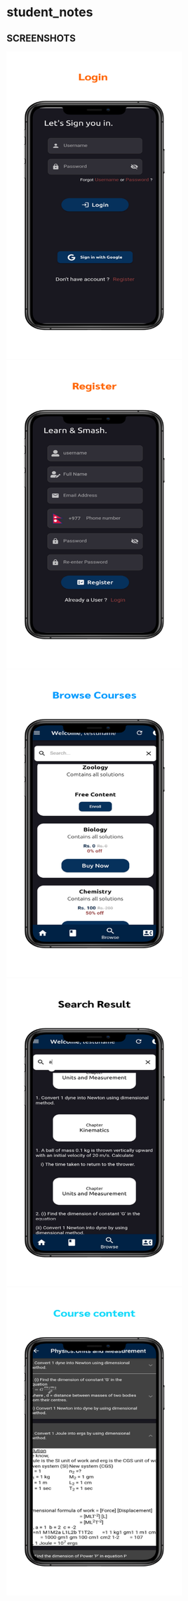 # student_notes

## SCREENSHOTS

<img src="https://github.com/gaurav822/student-note-project/blob/master/screenshots/login.png" width="400" height="700">

<img src="https://github.com/gaurav822/student-note-project/blob/master/screenshots/register.png" width="400" height="700">

<img src="https://github.com/gaurav822/student-note-project/blob/master/screenshots/browse.png" width="400" height="700">

<img src="https://github.com/gaurav822/student-note-project/blob/master/screenshots/result.png" width="400" height="700">

<img src="https://github.com/gaurav822/student-note-project/blob/master/screenshots/contents.png" width="400" height="700">


